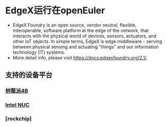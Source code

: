 # EdgeX运行在openEuler
* EdgeX Foundry is an open source, vendor neutral, flexible, interoperable, software platform at the edge of the network, that interacts with the physical world of devices, sensors, actuators, and other IoT objects. In simple terms, EdgeX is edge middleware - serving between physical sensing and actuating "things" and our information technology (IT) systems.
* More detail info, please visit https://docs.edgexfoundry.org/2.1/.

## 支持的设备平台
### [树莓派4B](edgex/Raspberrypi.md)  
### [Intel NUC](edgex/intel_nuc.md)
### [rockchip]